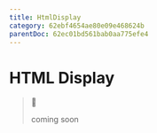 ```yaml
---
title: HtmlDisplay
category: 62ebf4654ae80e09e468624b
parentDoc: 62ec01bd561bab0aa775efe4
---
```


# HTML Display
>🚧 
>
> coming soon